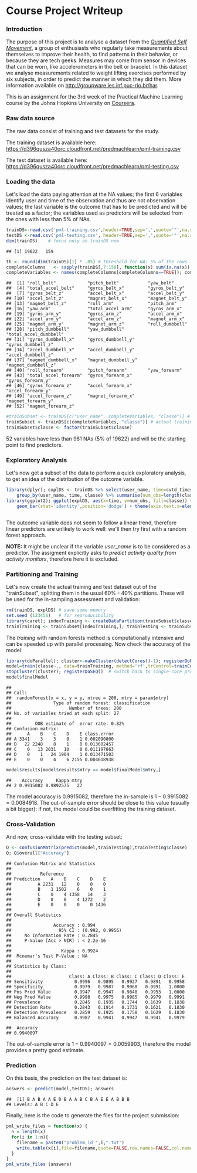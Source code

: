 # Course Project Writeup

### Introduction

The purpose of this project is to analyse a dataset from the [*Quantified Self Movement*](http://quantifiedself.com/),
a group of enthusiasts who regularly take measurements about themselves to improve 
their health, to find patterns in their behavior, or because they are tech geeks. 
Measures may come from sensor in devices that can be worn, like accelerometers
in the belt or bracelet. In this dataset we analyse measurements related to
weight lifting exercises performed by six subjects, in order to predict the manner
in which they did them. More information available on http://groupware.les.inf.puc-rio.br/har.

This is an assignment for the 3rd week of the Practical Machine Learning course by the Johns Hopkins University on [Coursera](http://www.coursera.org/).

### Raw data source

The raw data consist of training and test datasets for the study.

The training dataset is available here:
https://d396qusza40orc.cloudfront.net/predmachlearn/pml-training.csv

The test dataset is available here:
https://d396qusza40orc.cloudfront.net/predmachlearn/pml-testing.csv

### Loading the data
Let's load the data paying attention at the NA values; 
the first 6 variables identify user and time of the observation and thus
are not observation values; the last variable is the outcome that has to be
predicted and will be treated as a factor; the variables used as
predictors will be selected from the ones with less than 5% of NAs.

```r
trainDS<-read.csv('pml-training.csv',header=TRUE,sep=',',quote='"',na.strings=c('#DIV/0!','NA'),row.names=1)
testDS <-read.csv('pml-testing.csv', header=TRUE,sep=',',quote='"',na.strings=c('#DIV/0!','NA'),row.names=1)
dim(trainDS)    # focus only on trainDS now
```

```
## [1] 19622   159
```

```r
th <- round(dim(trainDS)[1] * .05) # threshold for NA: 5% of the rows
completeColumns   <- sapply(trainDS[,7:158], function(x) sum(is.na(x)) < th)
completeVariables <- names(completeColumns[completeColumns==TRUE]); completeVariables
```

```
##  [1] "roll_belt"            "pitch_belt"           "yaw_belt"            
##  [4] "total_accel_belt"     "gyros_belt_x"         "gyros_belt_y"        
##  [7] "gyros_belt_z"         "accel_belt_x"         "accel_belt_y"        
## [10] "accel_belt_z"         "magnet_belt_x"        "magnet_belt_y"       
## [13] "magnet_belt_z"        "roll_arm"             "pitch_arm"           
## [16] "yaw_arm"              "total_accel_arm"      "gyros_arm_x"         
## [19] "gyros_arm_y"          "gyros_arm_z"          "accel_arm_x"         
## [22] "accel_arm_y"          "accel_arm_z"          "magnet_arm_x"        
## [25] "magnet_arm_y"         "magnet_arm_z"         "roll_dumbbell"       
## [28] "pitch_dumbbell"       "yaw_dumbbell"         "total_accel_dumbbell"
## [31] "gyros_dumbbell_x"     "gyros_dumbbell_y"     "gyros_dumbbell_z"    
## [34] "accel_dumbbell_x"     "accel_dumbbell_y"     "accel_dumbbell_z"    
## [37] "magnet_dumbbell_x"    "magnet_dumbbell_y"    "magnet_dumbbell_z"   
## [40] "roll_forearm"         "pitch_forearm"        "yaw_forearm"         
## [43] "total_accel_forearm"  "gyros_forearm_x"      "gyros_forearm_y"     
## [46] "gyros_forearm_z"      "accel_forearm_x"      "accel_forearm_y"     
## [49] "accel_forearm_z"      "magnet_forearm_x"     "magnet_forearm_y"    
## [52] "magnet_forearm_z"
```

```r
#trainSubset <- trainDS[c("user_name", completeVariables, "classe")] # actual training subset
trainSubset <- trainDS[c(completeVariables, "classe")] # actual training subset
trainSubset$classe <- factor(trainSubset$classe)
```

$52$ variables have less than $981$ NAs (5% of $19622$)
and will be the starting point to find predictors.

### Exploratory Analysis

Let's now get a subset of the data to perform a quick exploratory analysis, to get
an idea of the distribution of the outcome variable.

```r
library(dplyr); explDS <- trainDS %>% select(user_name, time=cvtd_timestamp, classe) %>%
    group_by(user_name, time, classe) %>% summarise(num_obs=length(classe))
library(ggplot2); ggplot(explDS, aes(x=time, y=num_obs, fill=classe)) + facet_grid(user_name ~ .) +
    geom_bar(stat='identity',position='dodge') + theme(axis.text.x=element_text(angle=90,vjust=0.5))
```

<img src="Writeup_files/figure-html/unnamed-chunk-2-1.png" title="" alt="" style="display: block; margin: auto;" />

The outcome variable does not seem to follow a linear trend, therefore linear
predictors are unlikely to work well: we'll then try first with a random forest approach.

**NOTE:** It might be unclear if the variable $user\_name$ is to be considered as 
a predictor. The assigment explicitly asks to *predict activity quality from activity monitors*,
therefore here it is excluded.

### Partitioning and Training

Let's now create the actual training and test dataset out of the "trainSubset",
splitting them in the usual 60% - 40% partitions.
These will be used for the in-sampling assessment and validation:

```r
rm(trainDS, explDS) # save some memory
set.seed (123456)   # for reproducibility
library(caret); indexTraining <- createDataPartition(trainSubset$classe, p=0.6, list=TRUE)[[1]]
trainTraining <- trainSubset[indexTraining,]; trainTesting <- trainSubset[-indexTraining,]
```

The *training* with random forests method is computationally intensive and can 
be speeded up with parallel processing. Now check the accuracy of the model:

```r
library(doParallel); cluster<-makeCluster(detectCores()-1); registerDoParallel(cluster)
model=train(classe~., data=trainTraining, method='rf',trControl=trainControl('oob',seeds=list(123)),ntree=200)
stopCluster(cluster); registerDoSEQ()  # switch back to single-core processing
model$finalModel
```

```
## 
## Call:
##  randomForest(x = x, y = y, ntree = 200, mtry = param$mtry) 
##                Type of random forest: classification
##                      Number of trees: 200
## No. of variables tried at each split: 27
## 
##         OOB estimate of  error rate: 0.82%
## Confusion matrix:
##      A    B    C    D    E class.error
## A 3341    3    3    0    1 0.002090800
## B   22 2248    8    1    0 0.013602457
## C    0   13 2031   10    0 0.011197663
## D    0    1   24 1904    1 0.013471503
## E    0    0    4    6 2155 0.004618938
```

```r
model$results[model$results$mtry == model$finalModel$mtry,]
```

```
##    Accuracy     Kappa mtry
## 2 0.9915082 0.9892575   27
```

The model accuracy is $0.9915082$,
therefore the in-sample is 
$1-0.9915082 = 0.0084918$. The out-of-sample error should be close to this value (usually
a bit bigger): if not, the model could be overfitting the training dataset.

### Cross-Validation

And now, cross-validate with the testing subset:

```r
Q <- confusionMatrix(predict(model,trainTesting),trainTesting$classe)
Q; Q$overall["Accuracy"]
```

```
## Confusion Matrix and Statistics
## 
##           Reference
## Prediction    A    B    C    D    E
##          A 2231   12    0    0    0
##          B    1 1502    6    0    1
##          C    0    4 1358   14    3
##          D    0    0    4 1272    2
##          E    0    0    0    0 1436
## 
## Overall Statistics
##                                          
##                Accuracy : 0.994          
##                  95% CI : (0.992, 0.9956)
##     No Information Rate : 0.2845         
##     P-Value [Acc > NIR] : < 2.2e-16      
##                                          
##                   Kappa : 0.9924         
##  Mcnemar's Test P-Value : NA             
## 
## Statistics by Class:
## 
##                      Class: A Class: B Class: C Class: D Class: E
## Sensitivity            0.9996   0.9895   0.9927   0.9891   0.9958
## Specificity            0.9979   0.9987   0.9968   0.9991   1.0000
## Pos Pred Value         0.9947   0.9947   0.9848   0.9953   1.0000
## Neg Pred Value         0.9998   0.9975   0.9985   0.9979   0.9991
## Prevalence             0.2845   0.1935   0.1744   0.1639   0.1838
## Detection Rate         0.2843   0.1914   0.1731   0.1621   0.1830
## Detection Prevalence   0.2859   0.1925   0.1758   0.1629   0.1830
## Balanced Accuracy      0.9987   0.9941   0.9947   0.9941   0.9979
```

```
##  Accuracy 
## 0.9940097
```

The out-of-sample error is $1-0.9940097=0.0059903$, therefore
the model provides a pretty good estimate. 

### Prediction

On this basis, the prediction on the test dataset is:

```r
answers <- predict(model,testDS); answers
```

```
##  [1] B A B A A E D B A A B C B A E E A B B B
## Levels: A B C D E
```

Finally, here is the code to generate the files for the project submission:

```r
pml_write_files = function(x) {
  n = length(x)
  for(i in 1:n){
    filename = paste0("problem_id_",i,".txt")
    write.table(x[i],file=filename,quote=FALSE,row.names=FALSE,col.names=FALSE)
  }
}
pml_write_files (answers)
```
